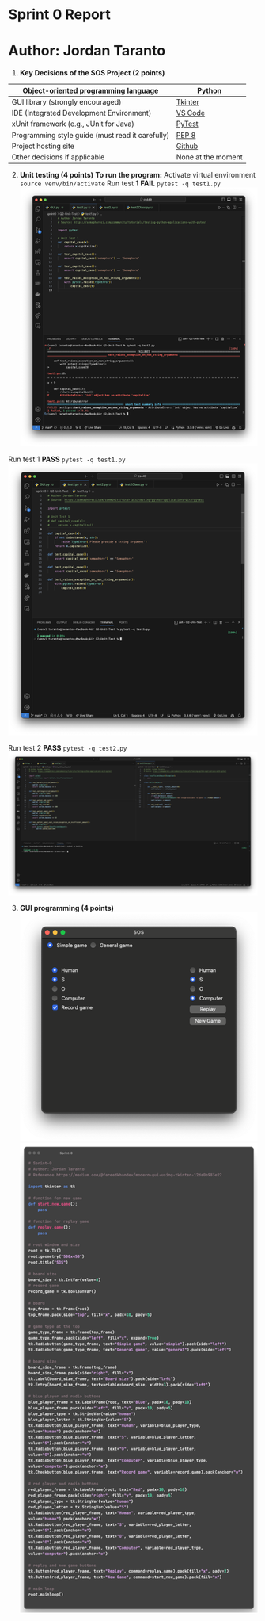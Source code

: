 # Sprint 0 Report
# Author: Jordan Taranto

1. **Key Decisions of the SOS Project (2 points)**

| Object-oriented programming language | [Python](https://www.python.org/) |
| ---- | ---- |
| GUI library (strongly encouraged) | [Tkinter](https://docs.python.org/3/library/tk.html) |
| IDE (Integrated Development Environment) | [VS Code](https://code.visualstudio.com/) |
| xUnit framework (e.g., JUnit for Java) | [PyTest](https://docs.pytest.org/en/7.4.x/getting-started.html#get-started) |
| Programming style guide (must read it carefully) | [PEP 8](https://peps.python.org/pep-0008/) |
| Project hosting site | [Github](https://github.com/Jordinaa/cs449) |
| Other decisions if applicable | None at the moment |
2. **Unit testing (4 points)**
**To run the program:**
Activate virtual environment
`source venv/bin/activate`
Run test 1 **FAIL**
`pytest -q test1.py`
![test1fail](/sprint0/assets/test1fail.png)

Run test 1 **PASS**
`pytest -q test1.py`
![test1pass](/sprint0/assets/test1pass.png)

Run test 2 **PASS**
`pytest -q test2.py`
![test2pass](/sprint0/assets/test2pass.png)


3. **GUI programming (4 points)**
![gui](/sprint0/assets/gui.png)
![source_code](/sprint0/assets/source_code.png)